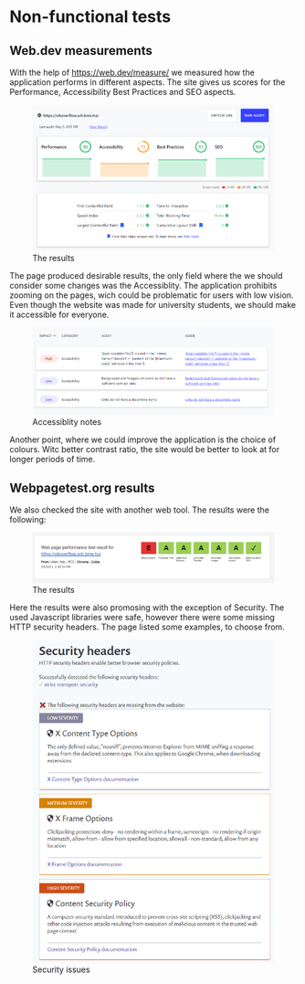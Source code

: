 # Non-functional tests

## Web.dev measurements

With the help of https://web.dev/measure/ we measured how the application performs in different aspects. The site gives us scores for the Performance, Accessibility Best Practices and SEO aspects.

<figure><img src="web.dev_results.png"><figcaption>The results</figcaption></figure>

The page produced desirable results, the only field where the we should consider some changes was the Accessiblity.
The application prohibits zooming on the pages, wich could be problematic for users with low vision. Even though the website was made for university students, we should make it accessible for everyone.

<figure><img src="web.dev_accessibility.png"><figcaption>Accessiblity notes</figcaption></figure>

Another point, where we could improve the application is the choice of colours. Witc better contrast ratio, the site would be better to look at for longer periods of time.

## Webpagetest.org results

We also checked the site with another web tool. The results were the following:

<figure><img src="webpagetest.org_results.png"><figcaption>The results</figcaption></figure>

Here the results were also promosing with the exception of Security. The used Javascript libraries were safe, however there were some missing HTTP security headers. The page listed some examples, to choose from.

<figure><img src="webpagetest_security.png"><figcaption>Security issues</figcaption></figure>
